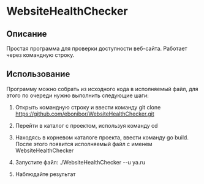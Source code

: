 # WebsiteHealthChecker

## Описание
Простая программа для проверки доступности веб-сайта. Работает через командную строку.

## Использование
Программу можно собрать из исходного кода в исполняемый файл, для этого по очереди нужно выполнить следующие шаги:

1. Открыть командную строку и ввести команду git clone https://github.com/ebonibor/WebsiteHealthChecker.git
2. Перейти в каталог с проектом, используя команду cd
3. Находясь в корневом каталоге проекта, ввести команду go build. После этого появится исполняемый файл с именем WebsiteHealthChecker

4. Запустите файл: ./WebsiteHealthChecker --u ya.ru
5. Наблюдайте результат
